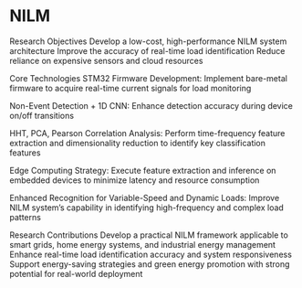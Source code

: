 # NILM
Research Objectives
  Develop a low-cost, high-performance NILM system architecture
  Improve the accuracy of real-time load identification
  Reduce reliance on expensive sensors and cloud resources


Core Technologies
STM32 Firmware Development:
  Implement bare-metal firmware to acquire real-time current signals for load monitoring  

Non-Event Detection + 1D CNN:
  Enhance detection accuracy during device on/off transitions

HHT, PCA, Pearson Correlation Analysis:
  Perform time-frequency feature extraction and dimensionality reduction to identify key classification features

Edge Computing Strategy:
  Execute feature extraction and inference on embedded devices to minimize latency and resource consumption

Enhanced Recognition for Variable-Speed and Dynamic Loads:
  Improve NILM system’s capability in identifying high-frequency and complex load patterns
  
Research Contributions
  Develop a practical NILM framework applicable to smart grids, home energy systems, and industrial energy management
  Enhance real-time load identification accuracy and system responsiveness
  Support energy-saving strategies and green energy promotion with strong potential for real-world deployment
